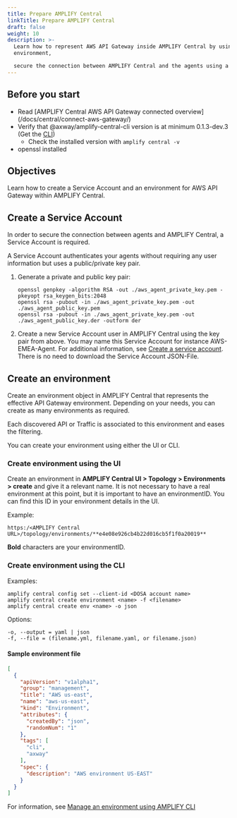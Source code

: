 ```yaml
---
title: Prepare AMPLIFY Central
linkTitle: Prepare AMPLIFY Central
draft: false
weight: 10
description: >-
  Learn how to represent AWS API Gateway inside AMPLIFY Central by using an
  environment,

  secure the connection between AMPLIFY Central and the agents using a Service Account.
---
```


## Before you start

* Read [AMPLIFY Central AWS API Gateway connected overview] (/docs/central/connect-aws-gateway/)
* Verify that @axway/amplify-central-cli version is at minimum 0.1.3-dev.3 (Get the [CLI](/docs/central/cli_central/cli_install/))
    * Check the installed version with `amplify central -v`
* openssl installed

## Objectives

Learn how to create a Service Account and an environment for AWS API Gateway within AMPLIFY Central.

## Create a Service Account

In order to secure the connection between agents and AMPLIFY Central, a Service Account is required.

A Service Account authenticates your agents without requiring any user information but uses a public/private key pair.

1. Generate a private and public key pair:

    ```
    openssl genpkey -algorithm RSA -out ./aws_agent_private_key.pem -pkeyopt rsa_keygen_bits:2048
    openssl rsa -pubout -in ./aws_agent_private_key.pem -out ./aws_agent_public_key.pem
    openssl rsa -pubout -in ./aws_agent_private_key.pem -out ./aws_agent_public_key.der -outform der
    ```

2. Create a new Service Account user in AMPLIFY Central using the key pair from above. You may name this Service Account for instance AWS-EMEA-Agent. For additional information, see [Create a service account](/docs/central/cli_central/cli_install/#create-a-service-account). There is no need to download the Service Account JSON-File.

## Create an environment

Create an environment object in AMPLIFY Central that represents the effective API Gateway environment. Depending on your needs, you can create as many environments as required.

Each discovered API or Traffic is associated to this environment and eases the filtering.

You can create your environment using either the UI or CLI.

### Create environment using the UI

Create an environment in **AMPLIFY Central UI > Topology > Environments > create** and give it a relevant name. It is not necessary to have a real environment at this point, but it is important to have an environmentID. You can find this ID in your environment details in the UI.

Example:

```
https:/<AMPLIFY Central URL>/topology/environments/**e4e08e926cb4b22d016cb5f1f0a20019**
```

**Bold** characters are your environmentID.

### Create environment using the CLI

Examples:

```
amplify central config set --client-id <DOSA account name>
amplify central create environment <name> -f <filename>
amplify central create env <name> -o json
```

Options:

```
-o, --output = yaml | json
-f, --file = (filename.yml, filename.yaml, or filename.json)
```

#### Sample environment file

```json
[
  {
    "apiVersion": "v1alpha1",
    "group": "management",
    "title": "AWS us-east",
    "name": "aws-us-east",
    "kind": "Environment",
    "attributes": {
      "createdBy": "json",
      "randomNum": "1"
    },
    "tags": [
      "cli",
      "axway"
    ],
    "spec": {
      "description": "AWS environment US-EAST"
    }
  }
]
```

For information, see [Manage an environment using AMPLIFY CLI](/docs/central/cli_central/cli_environments/)